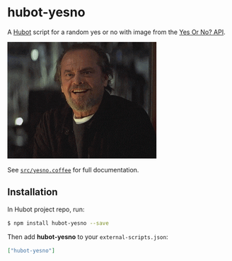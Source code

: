 # hubot-yesno

A [Hubot](https://hubot.github.com/) script for a random yes or no with image from the [Yes Or No? API](http://yesno.wtf/api).

![Yes](yes.gif)

See [`src/yesno.coffee`](src/yesno.coffee) for full documentation.

## Installation

In Hubot project repo, run:

```bash
$ npm install hubot-yesno --save
```

Then add **hubot-yesno** to your `external-scripts.json`:

```json
["hubot-yesno"]
```
